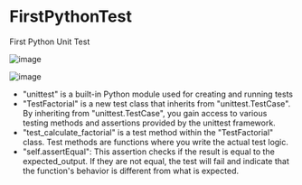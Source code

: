 # FirstPythonTest
First Python Unit Test

![image](https://github.com/safacanmetin/FirstPythonTest/assets/48357757/ee031810-aafa-46ec-8e3d-6e422fd2a9ef)

![image](https://github.com/safacanmetin/FirstPythonTest/assets/48357757/581515c3-56d9-4dba-a91c-f75a180d35b9)

- "unittest" is a built-in Python module used for creating and running tests
- "TestFactorial" is a new test class that inherits from "unittest.TestCase". By inheriting from "unittest.TestCase", you gain access to various testing methods and assertions provided by the unittest framework.
- "test_calculate_factorial" is a test method within the "TestFactorial" class. Test methods are functions where you write the actual test logic.
- "self.assertEqual": This assertion checks if the result is equal to the expected_output. If they are not equal, the test will fail and indicate that the function's behavior is different from what is expected.

